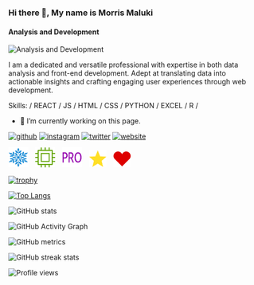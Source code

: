 ### Hi there 👋, My name is Morris Maluki
#### Analysis and Development 
![Analysis and Development ](https://www.skilglobal.com/wp-content/uploads/2020/05/Colorful-Business-Data-General-Linkedin-Banner.png)

I am a dedicated and versatile professional with expertise in both data analysis and front-end development. Adept at translating data into actionable insights and crafting engaging user experiences through web development.

Skills:  / REACT / JS / HTML / CSS / PYTHON / EXCEL / R /

- 🔭 I’m currently working on this page. 


[<img src='https://cdn.jsdelivr.net/npm/simple-icons@3.0.1/icons/github.svg' alt='github' height='40'>](https://github.com/Maluki04)  [<img src='https://cdn.jsdelivr.net/npm/simple-icons@3.0.1/icons/instagram.svg' alt='instagram' height='40'>](https://www.instagram.com/t.o.p.sh.a/)  [<img src='https://cdn.jsdelivr.net/npm/simple-icons@3.0.1/icons/twitter.svg' alt='twitter' height='40'>](https://twitter.com/morris_maluki)  [<img src='https://cdn.jsdelivr.net/npm/simple-icons@3.0.1/icons/icloud.svg' alt='website' height='40'>](https://mirakle.company.site/)  

<a href='https://archiveprogram.github.com/'><img src='https://raw.githubusercontent.com/acervenky/animated-github-badges/master/assets/acbadge.gif' width='40' height='40'></a> <a href='https://docs.github.com/en/developers'><img src='https://raw.githubusercontent.com/acervenky/animated-github-badges/master/assets/devbadge.gif' width='40' height='40'></a> <a href='https://github.com/pricing'><img src='https://raw.githubusercontent.com/acervenky/animated-github-badges/master/assets/pro.gif' width='40' height='40'></a> <a href='https://stars.github.com/'><img src='https://raw.githubusercontent.com/acervenky/animated-github-badges/master/assets/starbadge.gif' width='35' height='35'></a> <a href='https://docs.github.com/en/github/supporting-the-open-source-community-with-github-sponsors'><img src='https://raw.githubusercontent.com/acervenky/animated-github-badges/master/assets/sponsorbadge.gif' width='35' height='35'></a> 

[![trophy](https://github-profile-trophy.vercel.app/?username=Maluki04)](https://github.com/ryo-ma/github-profile-trophy)

[![Top Langs](https://github-readme-stats.vercel.app/api/top-langs/?username=Maluki04)](https://github.com/anuraghazra/github-readme-stats)

![GitHub stats](https://github-readme-stats.vercel.app/api?username=Maluki04&show_icons=true&count_private=true)  

![GitHub Activity Graph](https://activity-graph.herokuapp.com/graph?username=Maluki04)  

![GitHub metrics](https://metrics.lecoq.io/Maluki04)  

![GitHub streak stats](https://streak-stats.demolab.com/?user=Maluki04)  

![Profile views](https://gpvc.arturio.dev/Maluki04)  
